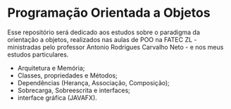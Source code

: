 # Programação Orientada a Objetos

Esse repositório será dedicado aos estudos sobre o paradigma da orientação a objetos, realizados nas aulas de POO na FATEC ZL - ministradas pelo professor Antonio Rodrigues Carvalho Neto - e nos meus estudos particulares.

- Arquitetura e Memória;
- Classes, propriedades e Métodos;
- Dependências (Herança, Associação, Composição);
- Sobrecarga, Sobreescrita e interfaces;
- interface gráfica (JAVAFX).

